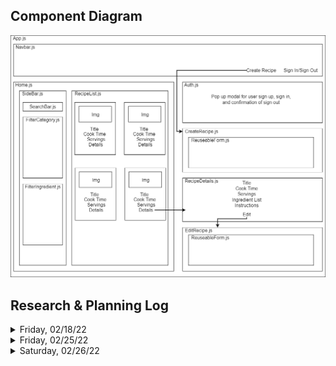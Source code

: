 ## Component Diagram
![Component Diagram](component-diagram.drawio.png)

## Research & Planning Log
<details>
<summary>Friday, 02/18/22</summary>

* 8:30 - fill out project proposal
* 9:15 - meet with another student working on similar project to bounce ideas off of(databases, uploading images)
* 9:45 - start looking for C#/React web app tutorials
* 10:15 - watch 1 hour C#/React tutorial and build practice project with it (https://www.youtube.com/watch?v=ON-Z1iD6Y-c)
* 11:45 - research Firebase/Firestore and React, review docs, go down the YouTube rabbit hole
* 12:45 - scrap earlier C#/MySQL plan and revise capstone proposal to use Firebase/Firestore instead
* 1:00 - watch React & Firebase tutorial (https://www.youtube.com/watch?v=jCY6DH8F4oc&t=109s)
* 2:30 - watch Firebase Auth tutorial playlist and code along with videos (https://www.youtube.com/playlist?list=PL4cUxeGkcC9jUPIes_B8vRjn1_GaplOPQ)
* 3:30 - stopped watching above playlist, it's a little outdated
* 3:35 - start watching React Auth with Firebase video (https://www.youtube.com/watch?v=PKwu15ldZ7k)
* 4:30 - start working through Firebase lessons on Learn How To Program

* Total hours: 7.5
</details>

<details>
<summary>Friday, 02/25/22</summary>

* 8:15-8:30 - make a plan for today's work
* 8:30-9:40 - re-read Epicodus materials on Redux, trying to determine the best way to manage state in my app
* 9:40-11:00 - review materials on React Hooks, research using useState hook
* 11:00-11:20 - decided to use combination of Redux and the useState hook, looking for code examples of implementing both
* 11:20-11:30 - break
* 11:30-12:25 - watch video on React Redux with hooks (https://www.youtube.com/watch?v=9jULHSe41ls)
* 12:30-1:30 - lunch break
* 1:40-3:15 create component diagram (this took much longer than expected, I had to really think about how to divide up all of my app components)
* 3:15-3:30 - break
* 3:30-4:00 - research best practices for ingredient & measurement entry, start thinking about how my forms will look
* 4:00-5:00 - read React-Bootstrap documentation on forms, test out ideas on their in browser editor

* Note to future Katie: solve the ingredient form issue by using React-Bootstrap elements (specifically an InputGroup with multiple FormControl elements and a DropdownButton) and an "Add" button for each ingredient entry.

* Daily hours: 6.9
* Total hours: 14.4
</details>

<details>
<summary>Saturday, 02/26/22</summary>

* 10:20-10:50 - dig into Firestore documentation to better understand collections and documents
* 10:50-11:25 - watch videos linked in Firestore docs (https://www.youtube.com/watch?v=o7d5Zeic63s) and (https://www.youtube.com/watch?v=haMOUb3KVSo)
* 11:30-12:30 - create test Firestore db to mess with different database structures (I think I'll use a map to store each ingredient, the quantity of that ingredient, and the measurement)

* Daily hours: 2.1
* Total hours: 16.5


</details>